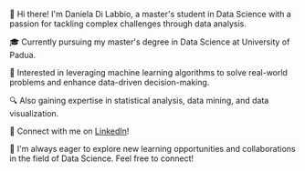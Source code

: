 👋 Hi there! I'm Daniela Di Labbio, a master's student in Data Science with a passion for tackling complex challenges through data analysis.

🎓 Currently pursuing my master's degree in Data Science at University of Padua.

💼 Interested in leveraging machine learning algorithms to solve real-world problems and enhance data-driven decision-making.

🔍 Also gaining expertise in statistical analysis, data mining, and data visualization.

🔗 Connect with me on [LinkedIn](https://www.linkedin.com/in/daniela-di-labbio-643415295)!

🌱 I'm always eager to explore new learning opportunities and collaborations in the field of Data Science. Feel free to connect!
